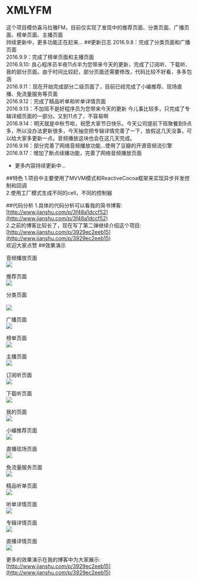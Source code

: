 # XMLYFM
这个项目模仿喜马拉雅FM，目前仅实现了发现中的推荐页面、分类页面、广播页面、榜单页面、主播页面  
持续更新中，更多功能正在赶来...
##更新日志
2016.9.8：完成了分类页面和广播页面  
2016.9.9：完成了榜单页面和主播页面     
2016.9.10: 良心程序员半夜11点半为您带来今天的更新，完成了订阅听、下载听、我的部分页面。由于时间比较赶，部分页面还需要修改，代码比较不好看，多多包涵    
2016.9.11：现在开始完成部分二级页面了，目前已经完成了小编推荐、现场直播、免流量服务等页面   
2016.9.12：完成了精品听单和听单详情页面   
2016.9.13：不加班不是好程序员为您带来今天的更新 今儿事比较多，只完成了专辑详细页面的一部分。又到11点了，不容易啊  
2016.9.14：明天就是中秋节啦，祝愿大家节日快乐。今天公司提前下班聚餐到9点多，所以没办法更新很多，今天抽空把专辑详情完善了一下，放假这几天没事，可以给大家多更新一点。音频播放这块也会在这几天完成。  
2016.9.16：部分完善了网络音频播放功能...使用了豆瓣的开源音频流引擎  
2016.9.17：增加了断点续播功能，完善了网络音频播放页面  
+ 更多内容持续更新中...     

##特色
1.项目中主要使用了MVVM模式和ReactiveCocoa框架来实现异步并发控制和回调   
2.使用工厂模式生成不同的cell，不同的控制器  

##代码分析
1.具体的代码分析可以看我的简书博客:[http://www.jianshu.com/p/3f48a1dccf52](http://www.jianshu.com/p/3f48a1dccf52)  
2.之前的博客比较长了，现在写了第二弹继续介绍这个项目:[http://www.jianshu.com/p/3929ec2eeb15](http://www.jianshu.com/p/3929ec2eeb15)   
欢迎大家点赞
##效果演示

音频播放页面   
![](https://github.com/Eastwu5788/XMLYFM/raw/master/GIF/PlayDetail.gif)     
      
推荐页面   <br />
![](https://github.com/Eastwu5788/XMLYFM/raw/master/GIF/recom.gif) 

分类页面   <br />  
![](https://github.com/Eastwu5788/XMLYFM/raw/master/GIF/cate.gif)  


广播页面   <br />
![](https://github.com/Eastwu5788/XMLYFM/raw/master/GIF/radio.gif)  

榜单页面   <br/>
![](https://github.com/Eastwu5788/XMLYFM/raw/master/GIF/Rank.gif)

主播页面   <br/>
![](https://github.com/Eastwu5788/XMLYFM/raw/master/GIF/Anchor.gif)

订阅听页面   <br/>
![](https://github.com/Eastwu5788/XMLYFM/raw/master/GIF/Dingyue.gif)  

下载听页面   <br/> 
![](https://github.com/Eastwu5788/XMLYFM/raw/master/GIF/xiazai.gif)

我的页面   <br/>
![](https://github.com/Eastwu5788/XMLYFM/raw/master/GIF/Mine.gif)  

小编推荐页面   
![](https://github.com/Eastwu5788/XMLYFM/raw/master/GIF/EditRecom.gif)  

直播现场页面   
![](https://github.com/Eastwu5788/XMLYFM/raw/master/GIF/LiveList.gif)  

免流量服务页面  
![](https://github.com/Eastwu5788/XMLYFM/raw/master/GIF/WebServer.gif)  

精品听单页面  
![](https://github.com/Eastwu5788/XMLYFM/raw/master/GIF/GooList.gif)  
 
听单详情页面  
![](https://github.com/Eastwu5788/XMLYFM/raw/master/GIF/ListenDetail.gif)   

专辑详情页面  
![](https://github.com/Eastwu5788/XMLYFM/raw/master/GIF/AlbumDetail.gif)    
   
直播详情页面    
![](https://github.com/Eastwu5788/XMLYFM/raw/master/GIF/LiveDetail.gif)     
  

更多的效果演示在我的博客中为大家展示:[http://www.jianshu.com/p/3929ec2eeb15](http://www.jianshu.com/p/3929ec2eeb15)

